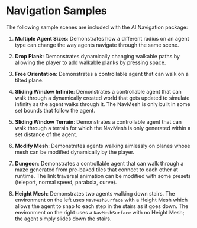 # Navigation Samples

The following sample scenes are included with the AI Navigation package:

1. **Multiple Agent Sizes**: Demonstrates how a different radius on an agent type can change the way agents navigate through the same scene.

2. **Drop Plank**: Demonstrates dynamically changing walkable paths by allowing the player to add walkable planks by pressing space.

3. **Free Orientation**: Demonstrates a controllable agent that can walk on a tilted plane.

4. **Sliding Window Infinite**: Demonstrates a controllable agent that can walk through a dynamically created world that gets updated to simulate infinity as the agent walks through it. The NavMesh is only built in some set bounds that follow the agent.

5. **Sliding Window Terrain**: Demonstrates a controllable agent that can walk through a terrain for which the NavMesh is only generated within a set distance of the agent.

6. **Modify Mesh**: Demonstrates agents walking aimlessly on planes whose mesh can be modified dynamically by the player.

7. **Dungeon**: Demonstrates a controllable agent that can walk through a maze generated from pre-baked tiles that connect to each other at runtime. The link traversal animation can be modified with some presets (teleport, normal speed, parabola, curve).

8. **Height Mesh**: Demonstrates two agents walking down stairs. The environment on the left uses `NavMeshSurface` with a Height Mesh which allows the agent to snap to each step in the stairs as it goes down. The environment on the right uses a `NavMeshSurface` with no Height Mesh; the agent simply slides down the stairs.
